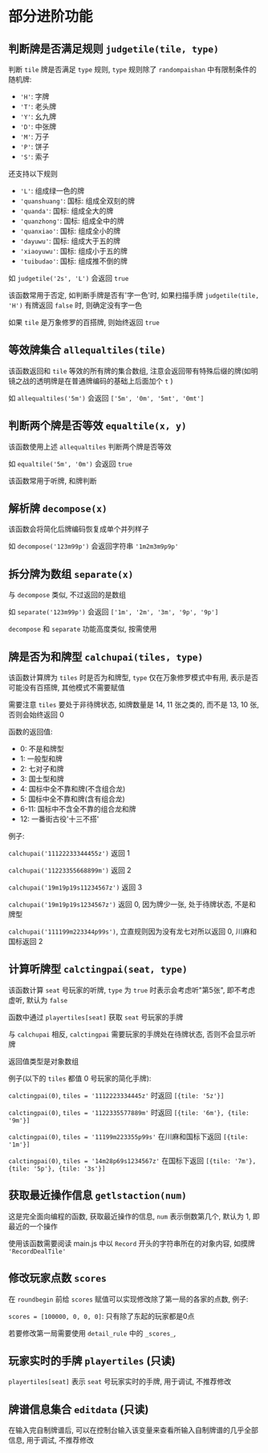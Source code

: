 # 部分进阶功能

## 判断牌是否满足规则 `judgetile(tile, type)`

判断 `tile` 牌是否满足 `type` 规则, `type` 规则除了 `randompaishan` 中有限制条件的随机牌:

- `'H'`: 字牌
- `'T'`: 老头牌
- `'Y'`: 幺九牌
- `'D'`: 中张牌
- `'M'`: 万子
- `'P'`: 饼子
- `'S'`: 索子

还支持以下规则

- `'L'`: 组成绿一色的牌
- `'quanshuang'`: 国标: 组成全双刻的牌
- `'quanda'`: 国标: 组成全大的牌
- `'quanzhong'`: 国标: 组成全中的牌
- `'quanxiao'`: 国标: 组成全小的牌
- `'dayuwu'`: 国标: 组成大于五的牌
- `'xiaoyuwu'`: 国标: 组成小于五的牌
- `'tuibudao'`: 国标: 组成推不倒的牌

如 `judgetile('2s', 'L')` 会返回 `true`

该函数常用于否定, 如判断手牌是否有'字一色'时, 如果扫描手牌 `judgetile(tile, 'H')` 有牌返回 `false` 时, 则确定没有字一色

如果 `tile` 是万象修罗的百搭牌, 则始终返回 `true`

## 等效牌集合 `allequaltiles(tile)`

该函数返回和 `tile` 等效的所有牌的集合数组,
注意会返回带有特殊后缀的牌(如明镜之战的透明牌是在普通牌编码的基础上后面加个 `t` )

如 `allequaltiles('5m')` 会返回 `['5m', '0m', '5mt', '0mt']`

## 判断两个牌是否等效 `equaltile(x, y)`

该函数使用上述 `allequaltiles` 判断两个牌是否等效

如 `equaltile('5m', '0m')` 会返回 `true`

该函数常用于听牌, 和牌判断

## 解析牌 `decompose(x)`

该函数会将简化后牌编码恢复成单个并列样子

如 `decompose('123m99p')` 会返回字符串 `'1m2m3m9p9p'`

## 拆分牌为数组 `separate(x)`

与 `decompose` 类似, 不过返回的是数组

如 `separate('123m99p')` 会返回 `['1m', '2m', '3m', '9p', '9p']`

`decompose` 和 `separate` 功能高度类似, 按需使用

## 牌是否为和牌型 `calchupai(tiles, type)`

该函数计算牌为 `tiles` 时是否为和牌型, `type` 仅在万象修罗模式中有用, 表示是否可能没有百搭牌, 其他模式不需要赋值

需要注意 `tiles` 要处于非待牌状态, 如牌数量是 14, 11 张之类的, 而不是 13, 10 张, 否则会始终返回 0

函数的返回值:

- 0: 不是和牌型
- 1: 一般型和牌
- 2: 七对子和牌
- 3: 国士型和牌
- 4: 国标中全不靠和牌(不含组合龙)
- 5: 国标中全不靠和牌(含有组合龙)
- 6-11: 国标中不含全不靠的组合龙和牌
- 12: 一番街古役'十三不搭'

例子:

`calchupai('11122233344455z')` 返回 1

`calchupai('11223355668899m')` 返回 2

`calchupai('19m19p19s11234567z')` 返回 3

`calchupai('19m19p19s1234567z')` 返回 0, 因为牌少一张, 处于待牌状态, 不是和牌型

`calchupai('111199m223344p99s')`, 立直规则因为没有龙七对所以返回 0, 川麻和国标返回 2

## 计算听牌型 `calctingpai(seat, type)`

该函数计算 `seat` 号玩家的听牌, `type` 为 `true` 时表示会考虑听"第5张", 即不考虑虚听, 默认为 `false`

函数中通过 `playertiles[seat]` 获取 `seat` 号玩家的手牌

与 `calchupai` 相反, `calctingpai` 需要玩家的手牌处在待牌状态, 否则不会显示听牌

返回值类型是对象数组

例子(以下的 `tiles` 都值 0 号玩家的简化手牌):

`calctingpai(0)`, `tiles = '1112223334445z'` 时返回 `[{tile: '5z'}]`

`calctingpai(0)`, `tiles = '1122335577889m'` 时返回 `[{tile: '6m'}, {tile: '9m'}]`

`calctingpai(0)`, `tiles = '11199m223355p99s'` 在川麻和国标下返回 `[{tile: '1m'}]`

`calctingpai(0)`, `tiles = '14m28p69s1234567z'` 在国标下返回 `[{tile: '7m'}, {tile: '5p'}, {tile: '3s'}]`

## 获取最近操作信息 `getlstaction(num)`

这是完全面向编程的函数, 获取最近操作的信息, `num` 表示倒数第几个, 默认为 1, 即最近的一个操作

使用该函数需要阅读 main.js 中以 `Record` 开头的字符串所在的对象内容, 如摸牌 `'RecordDealTile'`

## 修改玩家点数 `scores`

在 `roundbegin` 前给 `scores` 赋值可以实现修改除了第一局的各家的点数, 例子:

`scores = [100000, 0, 0, 0]`: 只有除了东起的玩家都是0点

若要修改第一局需要使用 `detail_rule` 中的 `_scores_`,

## 玩家实时的手牌 `playertiles` (只读)

`playertiles[seat]` 表示 `seat` 号玩家实时的手牌, 用于调试, 不推荐修改

## 牌谱信息集合 `editdata` (只读)

在输入完自制牌谱后, 可以在控制台输入该变量来查看所输入自制牌谱的几乎全部信息, 用于调试, 不推荐修改
